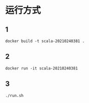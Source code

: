 # 运行方式

## 1
    docker build -t scala-20210240381 .
## 2
    docker run -it scala-20210240381
## 3
    ./run.sh
